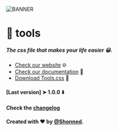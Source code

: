 ![BANNER](https://i.ibb.co/fSRkFYY/banner.png)

# 👋 tools
##### The css file that makes your life easier 😀.
+ [Check our website](https://tools-css.com) 🌐
+ [Check our documentation](https://tools-css.com/doc.html) 📖
+ [Download Tools.css](https://tools-css.com/download.html) 🦄
#### [Last version] ➤ 1.0.0 ⬇️
####    Check the [changelog](CHANGELOG.md)
#### Created with ♥ by [@Shonned](https://instagram.com/067pm).
